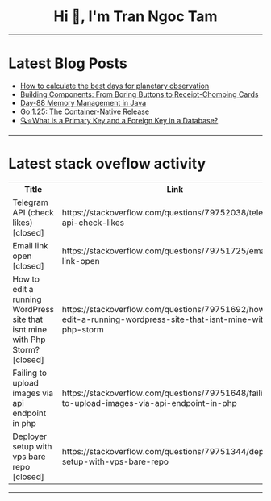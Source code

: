 <h1 align="center">Hi 👋, I'm Tran Ngoc Tam</h1>

---

# Latest Blog Posts 
<!-- BLOG-POST-LIST:START -->
- [How to calculate the best days for planetary observation](https://dev.to/rhannequin/how-to-calculate-the-best-days-for-planetary-observation-28k)
- [Building Components: From Boring Buttons to Receipt-Chomping Cards](https://dev.to/klasniyparen/building-components-from-boring-buttons-to-receipt-chomping-cards-36n1)
- [Day-88 Memory Management in Java](https://dev.to/tamilselvan1812/day-88-memory-management-in-java-3jd5)
- [Go 1.25: The Container-Native Release](https://dev.to/klaus82/go-125-the-container-native-release-5dfd)
- [🔍⭐What is a Primary Key and a Foreign Key in a Database?](https://dev.to/rencberakman/what-is-a-primary-key-and-a-foreign-key-in-a-database-1mmk)
<!-- BLOG-POST-LIST:END -->

---

# Latest stack oveflow activity
<table>
  <tr><th>Title</th><th>Link</th></tr>
  <!-- STACKOVERFLOW:START --><tr><td>Telegram API &lpar;check likes&rpar; [closed]</td><td>https://stackoverflow.com/questions/79752038/telegram-api-check-likes</td></tr><tr><td>Email link open [closed]</td><td>https://stackoverflow.com/questions/79751725/email-link-open</td></tr><tr><td>How to edit a running WordPress site that isnt mine with Php Storm? [closed]</td><td>https://stackoverflow.com/questions/79751692/how-to-edit-a-running-wordpress-site-that-isnt-mine-with-php-storm</td></tr><tr><td>Failing to upload images via api endpoint in php</td><td>https://stackoverflow.com/questions/79751648/failing-to-upload-images-via-api-endpoint-in-php</td></tr><tr><td>Deployer setup with vps bare repo [closed]</td><td>https://stackoverflow.com/questions/79751344/deployer-setup-with-vps-bare-repo</td></tr><!-- STACKOVERFLOW:END -->
</table>

---


